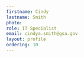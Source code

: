 ```yaml
---
firstname: Cindy
lastname: Smith
photo:
role: IT Specialist
email: cindya.smith@gsa.gov
layout: profile
ordering: 10
---
```

